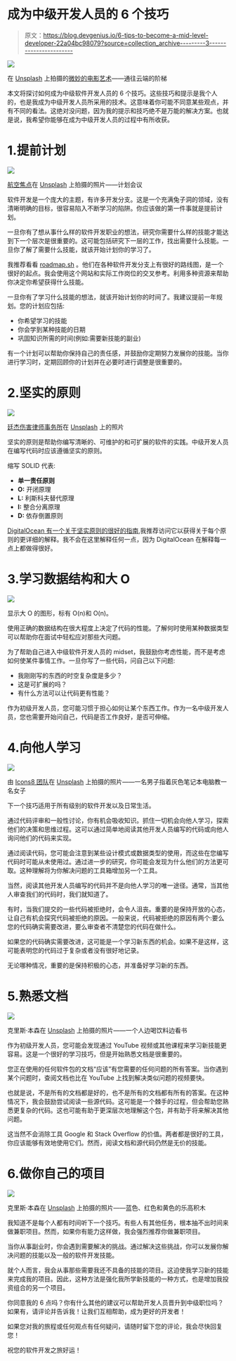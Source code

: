 # 成为中级开发人员的 6 个技巧

> 原文：<https://blog.devgenius.io/6-tips-to-become-a-mid-level-developer-22a04bc98079?source=collection_archive---------3----------------------->

![](img/9dff1f6ed8f6b4a5f0d91fe456c28d95.png)

在 [Unsplash](https://unsplash.com/s/photos/ladder?utm_source=unsplash&utm_medium=referral&utm_content=creditCopyText) 上拍摄的[微妙的电影艺术](https://unsplash.com/@subtlecinematics?utm_source=unsplash&utm_medium=referral&utm_content=creditCopyText)——通往云端的阶梯

本文将探讨如何成为中级软件开发人员的 6 个技巧。这些技巧和提示是我个人的，也是我成为中级开发人员所采用的技术。这意味着你可能不同意某些观点，并有不同的看法。这绝对没问题，因为我的提示和技巧绝不是万能的解决方案。也就是说，我希望你能够在成为中级开发人员的过程中有所收获。

# 1.提前计划

![](img/fe720bf021781e5b1eeccfd4e07ddaf6.png)

[航空焦点](https://unsplash.com/@airfocus?utm_source=unsplash&utm_medium=referral&utm_content=creditCopyText)在 [Unsplash](https://unsplash.com/s/photos/planning?utm_source=unsplash&utm_medium=referral&utm_content=creditCopyText) 上拍摄的照片——计划会议

软件开发是一个庞大的主题，有许多开发分支。这是一个充满兔子洞的领域，没有清晰明确的目标，很容易陷入不断学习的陷阱。你应该做的第一件事就是提前计划。

一旦你有了想从事什么样的软件开发职业的想法，研究你需要什么样的技能才能达到下一个层次是很重要的。这可能包括研究下一层的工作，找出需要什么技能。一旦你了解了需要什么技能，就该开始计划你的学习了。

我推荐看看 [roadmap.sh](https://roadmap.sh/) 。他们在各种软件开发分支上有很好的路线图，是一个很好的起点。我会使用这个网站和实际工作岗位的交叉参考。利用多种资源来帮助你决定你希望获得什么技能。

一旦你有了学习什么技能的想法，就该开始计划你的时间了。我建议提前一年规划。您的计划应包括:

*   你希望学习的技能
*   你会学到某种技能的日期
*   巩固知识所需的时间(例如:需要新技能的副业)

有一个计划可以帮助你保持自己的责任感，并鼓励你定期努力发展你的技能。当你进行学习时，定期回顾你的计划并在必要时进行调整是很重要的。

# 2.坚实的原则

![](img/4b842beb78bb03905308c7acf4c6c1af.png)

[廷杰伤害律师事务所](https://unsplash.com/@tingeyinjurylawfirm?utm_source=unsplash&utm_medium=referral&utm_content=creditCopyText)在 [Unsplash](https://unsplash.com/s/photos/rules?utm_source=unsplash&utm_medium=referral&utm_content=creditCopyText) 上的照片

坚实的原则是帮助你编写清晰的、可维护的和可扩展的软件的实践。中级开发人员在编写代码时应该遵循坚实的原则。

缩写 SOLID 代表:

*   **单一责任原则**
*   **O:** 开闭原理
*   **L:** 利斯科夫替代原理
*   **I:** 整合分离原理
*   **D:** 依存倒置原则

[DigitalOcean 有一个关于坚实原则的很好的指南](https://www.digitalocean.com/community/conceptual_articles/s-o-l-i-d-the-first-five-principles-of-object-oriented-design),我推荐访问它以获得关于每个原则的更详细的解释。我不会在这里解释任何一点，因为 DigitalOcean 在解释每一点上都做得很好。

# 3.学习数据结构和大 O

![](img/63fa780a9f7acaeb4990966a1796809b.png)

显示大 O 的图形，标有 O(n)和 O(n)。

使用正确的数据结构在很大程度上决定了代码的性能。了解何时使用某种数据类型可以帮助你在面试中轻松应对那些大问题。

为了帮助自己进入中级软件开发人员的 midset，我鼓励你考虑性能，而不是考虑如何使某件事情工作。一旦你写了一些代码，问自己以下问题:

*   我刚刚写的东西的时空复杂度是多少？
*   这是可扩展的吗？
*   有什么方法可以让代码更有性能？

作为初级开发人员，您可能习惯于担心如何让某个东西工作。作为一名中级开发人员，您也需要开始问自己，代码是否工作良好，是否可伸缩。

# 4.向他人学习

![](img/6a91a5afc6aad59366a1507ffc21e2e3.png)

由 [Icons8 团队](https://unsplash.com/@icons8?utm_source=unsplash&utm_medium=referral&utm_content=creditCopyText)在 [Unsplash](https://unsplash.com/s/photos/teaching?utm_source=unsplash&utm_medium=referral&utm_content=creditCopyText) 上拍摄的照片——一名男子指着灰色笔记本电脑教一名女子

下一个技巧适用于所有级别的软件开发以及日常生活。

通过代码评审和一般性讨论，你有机会吸收知识。抓住一切机会向他人学习，探索他们的决策和思维过程。这可以通过简单地阅读其他开发人员编写的代码或向他人询问他们的代码来实现。

通过阅读代码，您可能会注意到某些设计模式或数据类型的使用，而这些在您编写代码时可能从未使用过。通过进一步的研究，你可能会发现为什么他们的方法更可取。这种理解将为你解决问题的工具箱增加另一个工具。

当然，阅读其他开发人员编写的代码并不是向他人学习的唯一途径。通常，当其他人审查我们的代码时，我们就知道了。

有时，当我们提交的一些代码被拒绝时，会令人沮丧。重要的是保持开放的心态，让自己有机会探究代码被拒绝的原因。一般来说，代码被拒绝的原因有两个:要么您的代码确实需要改进，要么审查者不清楚您的代码在做什么。

如果您的代码确实需要改进，这可能是一个学习新东西的机会。如果不是这样，这可能表明您的代码过于复杂或者没有很好地记录。

无论哪种情况，重要的是保持积极的心态，并准备好学习新的东西。

# 5.熟悉文档

![](img/99e7c7d1fbff777246bae88f41716554.png)

克里斯·本森在 [Unsplash](https://unsplash.com/s/photos/reading-books?utm_source=unsplash&utm_medium=referral&utm_content=creditCopyText) 上拍摄的照片——一个人边喝饮料边看书

作为初级开发人员，您可能会发现通过 YouTube 视频或其他课程来学习新技能更容易。这是一个很好的学习技巧，但是开始熟悉文档是很重要的。

您正在使用的任何软件包的文档“应该”有您需要的任何问题的所有答案。当你遇到某个问题时，查阅文档也比在 YouTube 上找到解决类似问题的视频要快。

也就是说，不是所有的文档都是好的，也不是所有的文档都有所有的答案。在这种情况下，我会鼓励尝试阅读一些源代码。这可能是一个棘手的过程，但会帮助您熟悉更复杂的代码。这也可能有助于更深层次地理解这个包，并有助于将来解决其他问题。

这当然不会消除工具 Google 和 Stack Overflow 的价值。两者都是很好的工具，你应该能够有效地使用它们。然而，阅读文档和源代码仍然是无价的技能。

# 6.做你自己的项目

![](img/e244b1324bc160ff9f241c5d15f93849.png)

克里斯·本森在 [Unsplash](https://unsplash.com/s/photos/building-blocks?utm_source=unsplash&utm_medium=referral&utm_content=creditCopyText) 上拍摄的照片——蓝色、红色和黄色的乐高积木

我知道不是每个人都有时间听下一个技巧。有些人有其他任务，根本抽不出时间来做兼职项目。然而，如果你有能力这样做，我会强烈推荐你做兼职项目。

当你从事副业时，你会遇到需要解决的挑战。通过解决这些挑战，你可以发展你解决问题的技能以及一般的软件开发技能。

就个人而言，我会从事那些需要我还不具备的技能的项目。这迫使我学习新的技能来完成我的项目。因此，这种方法是强化我所学新技能的一种方式，也是增加我投资组合的另一个项目。

你同意我的 6 点吗？你有什么其他的建议可以帮助开发人员晋升到中级职位吗？如果有，请评论并告诉我！让我们互相帮助，成为更好的开发者！

如果您对我的旅程或任何观点有任何疑问，请随时留下您的评论，我会尽快回复您！

祝您的软件开发之旅好运！